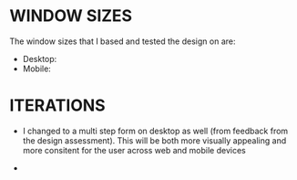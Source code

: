 # WINDOW SIZES
The window sizes that I based and tested  the design on are: 
* Desktop: 
* Mobile:

# ITERATIONS

* I changed to a multi step form on desktop as well (from feedback from the design assessment). This will be both more visually appealing and more consitent for the user across web and mobile devices 

- 